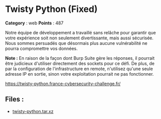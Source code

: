 # Twisty Python (Fixed)

**Category** : web
**Points** : 487

Notre équipe de développement a travaillé sans relâche pour garantir que votre expérience soit non seulement divertissante, mais aussi sécurisée. Nous sommes persuadés que désormais plus aucune vulnérabilité ne pourra compromettre vos données.

**Note :** En raison de la façon dont Burp Suite gère les réponses, il pourrait être judicieux d'utiliser directement des sockets pour ce défi. De plus, de par la configuration de l'infrastructure en remote, n'utilisez qu'une seule adresse IP en sortie, sinon votre exploitation pourrait ne pas fonctionner. 

https://twisty-python.france-cybersecurity-challenge.fr/

## Files : 
 - [twisty-python.tar.xz](./twisty-python.tar.xz)


